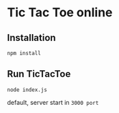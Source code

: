 # Tic Tac Toe online

## Installation

```
npm install
```

## Run TicTacToe

```
node index.js
```

default, server start in ``` 3000 port ``` 
